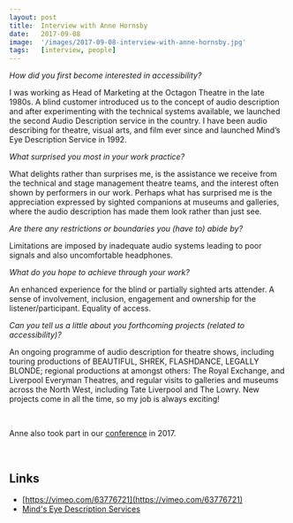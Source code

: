 ```yaml
---
layout: post
title:  Interview with Anne Hornsby
date:   2017-09-08
image:  '/images/2017-09-08-interview-with-anne-hornsby.jpg'
tags:   [interview, people]
---
```


*How did you first become interested in accessibility?*

I was working as Head of Marketing at the Octagon Theatre in the late 1980s. A blind customer introduced us to the concept of audio description and after experimenting with the technical systems available, we launched the second Audio Description service in the country. I have been audio describing for theatre, visual arts, and film ever since and launched Mind’s Eye Description Service in 1992.

*What surprised you most in your work practice?*

What delights rather than surprises me, is the assistance we receive from the technical and stage management theatre teams, and the interest often shown by performers in our work. Perhaps what has surprised me is the appreciation expressed by sighted companions at museums and galleries, where the audio description has made them look rather than just see.

*Are there any restrictions or boundaries you (have to) abide by?*

Limitations are imposed by inadequate audio systems leading to poor signals and also uncomfortable headphones.

*What do you hope to achieve through your work?*

An enhanced experience for the blind or partially sighted arts attender.  A sense of involvement, inclusion, engagement and ownership for the listener/participant.  Equality of access.

*Can you tell us a little about you forthcoming projects (related to accessibility)?*

An ongoing programme of audio description for theatre shows, including touring productions of BEAUTIFUL, SHREK, FLASHDANCE, LEGALLY BLONDE; regional productions at amongst others: The Royal Exchange, and Liverpool Everyman Theatres, and regular visits to galleries and museums across the North West, including Tate Liverpool and The Lowry.  New projects come in all the time, so my job is always exciting!

<br>

Anne also took part in our [conference](conference-on-accessibility-in-film-television-and-interactive-media) in 2017.

<br>

## Links
- [https://vimeo.com/63776721](https://vimeo.com/63776721)
- [Mind's Eye Description Services](mindseyedescription.co.uk)